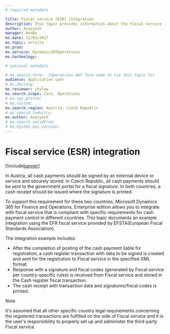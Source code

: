 ```yaml
---
# required metadata

title: Fiscal service (ESR) integration
description: This topic provides information about the Fiscal service integration for Austria and the Czech Republic.
author: Anasyash
manager: AnnBe
ms.date: 11/03/2017
ms.topic: article
ms.prod: 
ms.service: Dynamics365Operations
ms.technology: 

# optional metadata

# ms.search.form:  [Operations AOT form name to tie this topic to]
audience: Application user
# ms.devlang: 
ms.reviewer: shylaw
ms.search.scope: Core, Operations
# ms.tgt_pltfrm: 
# ms.custom: 
ms.search.region: Austria, Czech Republic 
# ms.search.industry: 
ms.author: Anasyash
# ms.search.validFrom: 
# ms.dyn365.ops.version: 
---
```


# Fiscal service (ESR) integration

[!include[banner](../includes/banner.md)]

In Austria, all cash payments should be signed by an external device or service and securely stored. In Czech Republic, all cash payments should be sent to the government portal for a fiscal signature. In both countries, a cash receipt should be issued where the signature is printed.

To support this requirement for these two countries, Microsoft Dynamics 365 for Finance and Operations, Enterprise edition allows you to integrate with fiscal service that is compliant with specific requirements for cash payment control in different countries. This topic documents an example integration using the EFR fiscal service provided by EFSTA(European Fiscal Standards Association).

The integration example includes: 
- After the completion of posting of the cash payment liable for registration, a cash register transaction with data to be signed is created and sent for the registration to Fiscal service in the specified XML format. 
- Response with a signature and fiscal codes (generated by Fiscal service per country-specific rules) is received from Fiscal service and stored in the Cash register fiscal transaction.
- The cash receipt with transaction data and signatures/fiscal codes is printed.

> [!NOTE]
> It's assumed that all other specific country legal requirements concerning the registered transactions are fulfilled on the side of Fiscal service and it is the user's responsibility to properly set up and administer the third-party Fiscal service.



